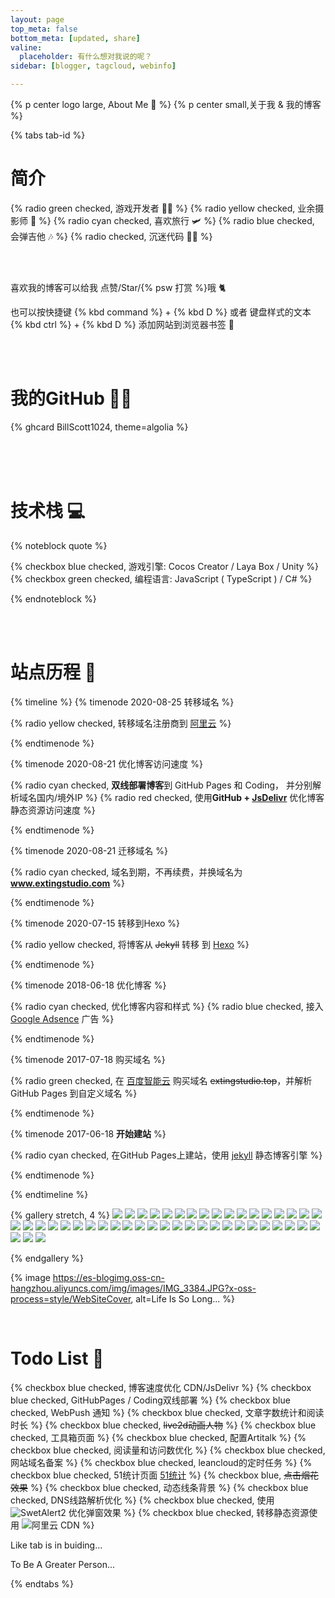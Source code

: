```yaml
---
layout: page
top_meta: false
bottom_meta: [updated, share]
valine:
  placeholder: 有什么想对我说的呢？
sidebar: [blogger, tagcloud, webinfo]

---
```


{% p center logo large, About Me 📃 %}
{% p center small,关于我 & 我的博客 %}


{% tabs tab-id %}

<!-- tab 关于 <i class="far fa-id-card"></i> -->

# 简介


{% radio green checked,  游戏开发者 👨‍💻 %}
{% radio yellow checked, 业余摄影师 📸 %}
{% radio cyan checked, 喜欢旅行 🛩 %}
{% radio blue checked, 会弹吉他 🎶 %}
{% radio checked, 沉迷代码 👨‍💻 %}

<br>
<br>

喜欢我的博客可以给我 点赞/Star/{% psw 打赏 %}哦 🐈

也可以按快捷键  {% kbd command %} + {% kbd D %} 或者 键盘样式的文本 {% kbd ctrl %} + {% kbd D %} 添加网站到浏览器书签 📖

<br>
<br>

# 我的GitHub 👨‍💻 

{% ghcard BillScott1024, theme=algolia %}

<br>
<br>
<br>

# 技术栈 💻

{% noteblock quote %}

{% checkbox blue checked, 游戏引擎: Cocos Creator / Laya Box / Unity %}
{% checkbox green checked, 编程语言: JavaScript ( TypeScript ) / C# %}

{% endnoteblock %}

<br>
<br>

# 站点历程 📅

{% timeline  %}
{% timenode 2020-08-25 转移域名 %}

{% radio yellow checked, 转移域名注册商到 [阿里云](https://www.aliyun.com/) %}

{% endtimenode %}



{% timenode 2020-08-21 优化博客访问速度 %}

{% radio cyan checked, **双线部署博客**到 GitHub Pages 和 Coding， 并分别解析域名国内/境外IP %}
{% radio red checked, 使用**GitHub + [JsDelivr](https://www.jsdelivr.com/)** 优化博客静态资源访问速度 %}

{% endtimenode %}



{% timenode 2020-08-21 迁移域名 %}

{% radio cyan checked, 域名到期，不再续费，并换域名为 **www.extingstudio.com** %}

{% endtimenode %}


{% timenode 2020-07-15 转移到Hexo %}

{% radio yellow checked, 将博客从 ~~Jekyll~~ 转移 到 [Hexo](https://hexo.io/zh-cn/) %}

{% endtimenode %}


{% timenode 2018-06-18 优化博客 %}

{% radio cyan checked, 优化博客内容和样式 %}
{% radio blue checked, 接入 [Google Adsence](https://www.google.com/adsense) 广告 %}

{% endtimenode %}



{% timenode 2017-07-18 购买域名 %}

{% radio green checked, 在 [百度智能云](https://cloud.baidu.com/) 购买域名 ~~extingstudio.top~~，并解析 GitHub Pages 到自定义域名 %}

{% endtimenode %}


{% timenode 2017-06-18 **开始建站** %}

{% radio cyan checked, 在GitHub Pages上建站，使用 [jekyll](https://jekyllcn.com/) 静态博客引擎 %}

{% endtimenode %}



{% endtimeline %}

<!-- endtab -->

<!-- tab 摄影 <i class="fas fa-camera"></i> -->

{% gallery stretch, 4 %}
![](https://es-blogimg.oss-cn-hangzhou.aliyuncs.com/img/album/IMG_001.JPG)
![](https://es-blogimg.oss-cn-hangzhou.aliyuncs.com/img/album/IMG_002.JPG)
![](https://es-blogimg.oss-cn-hangzhou.aliyuncs.com/img/album/IMG_003.JPG)
![](https://es-blogimg.oss-cn-hangzhou.aliyuncs.com/img/album/IMG_004.JPG)
![](https://es-blogimg.oss-cn-hangzhou.aliyuncs.com/img/album/IMG_005.JPG)
![](https://es-blogimg.oss-cn-hangzhou.aliyuncs.com/img/album/IMG_006.JPG)
![](https://es-blogimg.oss-cn-hangzhou.aliyuncs.com/img/album/IMG_008.JPG)
![](https://es-blogimg.oss-cn-hangzhou.aliyuncs.com/img/album/IMG_009.JPG)
![](https://es-blogimg.oss-cn-hangzhou.aliyuncs.com/img/album/IMG_010.JPG)
![](https://es-blogimg.oss-cn-hangzhou.aliyuncs.com/img/album/IMG_011.JPG)
![](https://es-blogimg.oss-cn-hangzhou.aliyuncs.com/img/album/IMG_012.JPG)
![](https://es-blogimg.oss-cn-hangzhou.aliyuncs.com/img/album/IMG_013.JPG)
![](https://es-blogimg.oss-cn-hangzhou.aliyuncs.com/img/album/IMG_014.JPG)
![](https://es-blogimg.oss-cn-hangzhou.aliyuncs.com/img/album/IMG_015.JPG)
![](https://es-blogimg.oss-cn-hangzhou.aliyuncs.com/img/album/IMG_016.JPG)
![](https://es-blogimg.oss-cn-hangzhou.aliyuncs.com/img/album/IMG_017.JPG)
![](https://es-blogimg.oss-cn-hangzhou.aliyuncs.com/img/album/IMG_018.JPG)
![](https://es-blogimg.oss-cn-hangzhou.aliyuncs.com/img/album/IMG_019.JPG)
![](https://es-blogimg.oss-cn-hangzhou.aliyuncs.com/img/album/IMG_020.JPG)
![](https://es-blogimg.oss-cn-hangzhou.aliyuncs.com/img/album/IMG_021.JPG)
![](https://es-blogimg.oss-cn-hangzhou.aliyuncs.com/img/album/IMG_022.JPG)
![](https://es-blogimg.oss-cn-hangzhou.aliyuncs.com/img/album/IMG_023.JPG)
![](https://es-blogimg.oss-cn-hangzhou.aliyuncs.com/img/album/IMG_024.JPG)
![](https://es-blogimg.oss-cn-hangzhou.aliyuncs.com/img/album/IMG_025.JPG)
![](https://es-blogimg.oss-cn-hangzhou.aliyuncs.com/img/album/IMG_026.JPG)
![](https://es-blogimg.oss-cn-hangzhou.aliyuncs.com/img/album/IMG_027.JPG)
![](https://es-blogimg.oss-cn-hangzhou.aliyuncs.com/img/album/IMG_028.JPG)
![](https://es-blogimg.oss-cn-hangzhou.aliyuncs.com/img/album/IMG_029.JPG)
![](https://es-blogimg.oss-cn-hangzhou.aliyuncs.com/img/album/IMG_030.JPG)
![](https://es-blogimg.oss-cn-hangzhou.aliyuncs.com/img/album/IMG_031.JPG)
![](https://es-blogimg.oss-cn-hangzhou.aliyuncs.com/img/album/IMG_032.JPG)
![](https://es-blogimg.oss-cn-hangzhou.aliyuncs.com/img/album/IMG_033.JPG)
![](https://es-blogimg.oss-cn-hangzhou.aliyuncs.com/img/album/IMG_034.JPG)
![](https://es-blogimg.oss-cn-hangzhou.aliyuncs.com/img/album/IMG_035.JPG)
![](https://es-blogimg.oss-cn-hangzhou.aliyuncs.com/img/album/IMG_036.JPG)
![](https://es-blogimg.oss-cn-hangzhou.aliyuncs.com/img/album/IMG_037.JPG)
![](https://es-blogimg.oss-cn-hangzhou.aliyuncs.com/img/album/IMG_039.JPG)
![](https://es-blogimg.oss-cn-hangzhou.aliyuncs.com/img/album/IMG_040.JPG)
![](https://es-blogimg.oss-cn-hangzhou.aliyuncs.com/img/album/IMG_041.JPG)
![](https://es-blogimg.oss-cn-hangzhou.aliyuncs.com/img/album/IMG_042.JPG)
![](https://es-blogimg.oss-cn-hangzhou.aliyuncs.com/img/album/IMG_043.JPG)
![](https://es-blogimg.oss-cn-hangzhou.aliyuncs.com/img/album/IMG_044.JPG)
![](https://es-blogimg.oss-cn-hangzhou.aliyuncs.com/img/album/IMG_045.JPG)
![](https://es-blogimg.oss-cn-hangzhou.aliyuncs.com/img/album/IMG_046.JPG)
![](https://es-blogimg.oss-cn-hangzhou.aliyuncs.com/img/album/IMG_047.JPG)



{% endgallery %}

<!-- endtab -->

<!-- tab 生活 <i class="fas fa-star"></i> -->

  {% image https://es-blogimg.oss-cn-hangzhou.aliyuncs.com/img/images/IMG_3384.JPG?x-oss-process=style/WebSiteCover, alt=Life Is So Long... %}

<!-- endtab -->

<!-- tab 待办 <i class="fas fa-list-ul"></i> -->
<br>

# Todo List 📜

{% checkbox blue checked, 博客速度优化 CDN/JsDelivr %}
{% checkbox blue checked, GitHubPages / Coding双线部署 %}
{% checkbox blue checked, WebPush 通知 %}
{% checkbox blue checked, 文章字数统计和阅读时长 %}
{% checkbox blue checked, ~~live2d动画人物~~ %}
{% checkbox blue checked, 工具箱页面 %}
{% checkbox blue checked, 配置Artitalk %}
{% checkbox blue checked, 阅读量和访问数优化 %}
{% checkbox blue checked, 网站域名备案 %}
{% checkbox blue checked, leancloud的定时任务 %}
{% checkbox blue checked, 51统计页面 [51统计](https://web.51.la/) %}
{% checkbox blue, ~~点击烟花效果~~ %}
{% checkbox blue checked, 动态线条背景 %}
{% checkbox blue checked, DNS线路解析优化 %}
{% checkbox blue checked, 使用 ![SwetAlert2](https://sweetalert2.github.io/) 优化弹窗效果 %}
{% checkbox blue checked, 转移静态资源使用 ![阿里云](https://aliyun.com) CDN %}
<br>

<!-- endtab -->

<!-- tab Like <i class="fas fa-heart"></i> -->
  Like tab is in buiding...

  To Be A Greater Person...
<!-- endtab -->

{% endtabs %}





